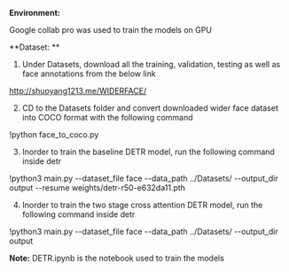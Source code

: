 **Environment:**

 Google collab pro was used to train the models on GPU

**Dataset: **

1. Under Datasets, download all the training, validation, testing as well as face annotations from the below link 

http://shuoyang1213.me/WIDERFACE/

2. CD to the Datasets folder  and convert downloaded wider face dataset into COCO format with the following command

!python face_to_coco.py

3. Inorder to train the baseline DETR model, run the following command inside detr

!python3 main.py --dataset_file face --data_path ../Datasets/ --output_dir output --resume weights/detr-r50-e632da11.pth

4. Inorder to train the two stage cross attention DETR model, run the following command inside detr

!python3 main.py --dataset_file face --data_path ../Datasets/ --output_dir output

**Note:** DETR.ipynb  is the notebook used to train the models


